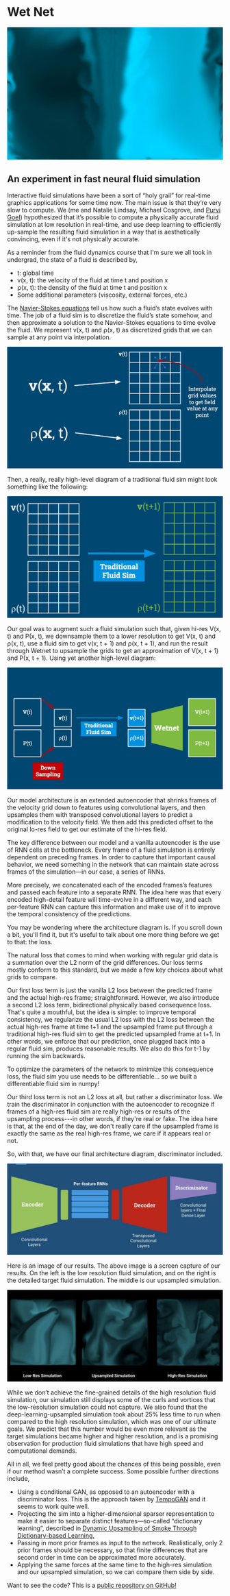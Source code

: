 # Wet Net

![](/img/wetnet/wetnet-alt.jpg)

<div id="modal-scroll-point"/>

<div id="modal-subtitle-container"><h2 id="modal-subtitle">An experiment in fast neural fluid simulation</h2></div>

Interactive fluid simulations have been a sort of “holy grail” for real-time graphics applications for some time now. The main issue is that they’re very slow to compute. We (me and Natalie Lindsay, Michael Cosgrove, and [Purvi Goel](https://www.purvigoel.com/)) hypothesized that it’s possible to compute a physically accurate fluid simulation at low resolution in real-time, and use deep learning to efficiently up-sample the resulting fluid simulation in a way that is aesthetically convincing, even if it's not physically accurate.

As a reminder from the fluid dynamics course that I'm sure we all took in undergrad, the state of a fluid is described by,

- t: global time
- v(x, t): the velocity of the fluid at time t and position x
- ⍴(x, t): the density of the fluid at time t and position x
- Some additional parameters (viscosity, external forces, etc.)

The [Navier-Stokes equations](https://en.wikipedia.org/wiki/Navier%E2%80%93Stokes_equations) tell us how such a fluid’s state evolves with time. The job of a fluid sim is to discretize the fluid’s state somehow, and then approximate a solution to the Navier-Stokes equations to time evolve the fluid. We represent v(x, t) and ⍴(x, t) as discretized grids that we can sample at any point via interpolation.

![](/img/wetnet/interpolate.jpg)

Then, a really, really high-level diagram of a traditional fluid sim might look something like the following:

![](/img/wetnet/traditional-sim.jpg)

Our goal was to augment such a fluid simulation such that, given hi-res V(x, t) and Ρ(x, t), we downsample them to a lower resolution to get V(x, t) and ⍴(x, t), use a fluid sim to get v(x, t + 1) and ⍴(x, t + 1), and run the result through Wetnet to upsample the grids to get an approximation of V(x, t + 1) and Ρ(x, t + 1). Using yet another high-level diagram:

![](/img/wetnet/wetnet-sim.jpg)

Our model architecture is an extended autoencoder that shrinks frames of the velocity grid down to features using convolutional layers, and then upsamples them with transposed convolutional layers to predict a modification to the velocity field. We then add this predicted offset to the original lo-res field to get our estimate of the hi-res field.

The key difference between our model and a vanilla autoencoder is the use of RNN cells at the bottleneck. Every frame of a fluid simulation is entirely dependent on preceding frames. In order to capture that important causal behavior, we need something in the network that can maintain state across frames of the simulation—in our case, a series of RNNs.

More precisely, we concatenated each of the encoded frames’s features and passed each feature into a separate RNN. The idea here was that every encoded high-detail feature will time-evolve in a different way, and each per-feature RNN can capture this information and make use of it to improve the temporal consistency of the predictions.

You may be wondering where the architecture diagram is. If you scroll down a bit, you'll find it, but it's useful to talk about one more thing before we get to that: the loss.

The natural loss that comes to mind when working with regular grid data is a summation over the L2 norm of the grid differences. Our loss terms mostly conform to this standard, but we made a few key choices about what grids to compare.

Our first loss term is just the vanilla L2 loss between the predicted frame and the actual high-res frame; straightforward. However, we also introduce a second L2 loss term, bidirectional physically based consequence loss. That's quite a mouthful, but the idea is simple: to improve temporal consistency, we regularize the usual L2 loss with the L2 loss between the actual high-res frame at time t+1 and the upsampled frame put through a traditional high-res fluid sim to get the predicted upsampled frame at t+1. In other words, we enforce that our prediction, once plugged back into a regular fluid sim, produces reasonable results. We also do this for t-1 by running the sim backwards.

To optimize the parameters of the network to minimize this consequence loss, the fluid sim you use needs to be differentiable... so we built a differentiable fluid sim in numpy!

Our third loss term is not an L2 loss at all, but rather a discriminator loss. We train the discriminator in conjunction with the autoencoder to recognize if frames of a high-res fluid sim are really high-res or results of the upsampling process---in other words, if they're real or fake. The idea here is that, at the end of the day, we don't really care if the upsampled frame is exactly the same as the real high-res frame, we care if it appears real or not.

So, with that, we have our final architecture diagram, discriminator included.

![](/img/wetnet/architecture.jpg)

Here is an image of our results. The above image is a screen capture of our results. On the left is the low resolution fluid simulation, and on the right is the detailed target fluid simulation. The middle is our upsampled simulation.

![](/img/wetnet/compare.jpg)

While we don’t achieve the fine-grained details of the high resolution fluid simulation, our simulation still displays some of the curls and vortices that the low-resolution simulation could not capture. We also found that the deep-learning-upsampled simulation took about 25% less time to run when compared to the high resolution simulation, which was one of our ultimate goals. We predict that this number would be even more relevant as the target simulations became higher and higher resolution, and is a promising observation for production fluid simulations that have high speed and computational demands.

All in all, we feel pretty good about the chances of this being possible, even if our method wasn’t a complete success. Some possible further directions include,

- Using a conditional GAN, as opposed to an autoencoder with a discriminator loss. This is the approach taken by [TempoGAN](https://arxiv.org/abs/1801.09710) and it seems to work quite well.
- Projecting the sim into a higher-dimensional sparser representation to make it easier to separate distinct features—so-called “dictionary learning”, described in [Dynamic Upsampling of Smoke Through Dictionary-based Learning.](http://www.geometry.caltech.edu/pubs/BLDL19.pdf)
- Passing in more prior frames as input to the network. Realistically, only 2 prior frames should be necessary, so that finite differences that are second order in time can be approximated more accurately.
- Applying the same forces at the same time to the high-res simulation and our upsampled simulation, so we can compare them side by side.

Want to see the code? This is a [public repository on GitHub!](https://github.com/bguesman/wetnet)
